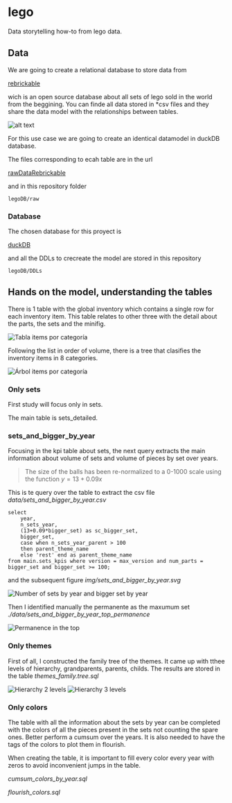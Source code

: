 # lego
Data storytelling how-to from lego data.

## Data
We are going to create a relational database to store data from

[rebrickable](https://rebrickable.com/)

wich is an open source database about all sets of lego sold in the world from the beggining. You can finde all data stored in *csv files and they share the data model with the relationships between tables.

![alt text](img/lego.webp)

For this use case we are going to create an identical datamodel in duckDB database.

The files corresponding to ecah table are in the url

[rawDataRebrickable](https://rebrickable.com/downloads/)

and in this repository folder

```
legoDB/raw
```
### Database

The chosen database for this proyect is 

[duckDB](https://duckdb.org/)

and all the DDLs to crecreate the model are stored in this repository

```
legoDB/DDLs
```

## Hands on the model, understanding the tables

There is 1 table with the global inventory which contains a single row for each inventory item. This table relates to other three with the detail about the parts, the sets and the minifig.

![Tabla items por categoría](./img/tabla_inventory_categories.png)

Following the list in order of volume, there is a tree that clasifies the inventory items in 8 categories.

![Árbol items por categoría](./img/inventory_categories.svg)

### Only sets

First study will focus only in sets.

The main table is sets_detailed.

### sets_and_bigger_by_year

Focusing in the kpi table about sets, the next query extracts the main information about volume of sets and volume of pieces by set over years.

>The size of the balls has been re-normalized to a 0-1000 scale using the function $y = 13 + 0.09x$

This is te query over the table to extract the csv file *data/sets_and_bigger_by_year.csv* 

```
select 
	year,
	n_sets_year,
	(13+0.09*bigger_set) as sc_bigger_set,
	bigger_set,
	case when n_sets_year_parent > 100
	then parent_theme_name 
	else 'rest' end as parent_theme_name 
from main.sets_kpis where version = max_version and num_parts = bigger_set and bigger_set >= 100;
```
and the subsequent figure *img/sets_and_bigger_by_year.svg*

![Number of sets by year and bigger set by year](./img/sets_and_bigger_by_year.svg)

Then I identified manually the permanente as the maxumum set *./data/sets_and_bigger_by_year_top_permanence*

![Permanence in the top](./img/sets_and_bigger_by_year_top_permanence.svg)

### Only themes

First of all, I constructed the family tree of the themes. It came up with tthee levels of hierarchy, grandparents, parents, childs. The results are stored in the table *themes_family.tree.sql*

![Hierarchy 2 levels](./img/two_levels.svg)
![Hierarchy 3 levels](./img/three_levels.svg)


### Only colors

The table with all the information about the sets by year can be completed with the colors of all the pieces present in the sets not counting the spare ones. Better perform a cumsum over the years.
It is also needed to have the tags of the colors to plot them in flourish.

When creating the table, it is important to fill every color every year with zeros to avoid inconvenient jumps in the table.

*cumsum_colors_by_year.sql*

*flourish_colors.sql*

<div class="flourish-embed flourish-scatter" data-src="visualisation/17788055"><script src="https://public.flourish.studio/resources/embed.js"></script></div>









